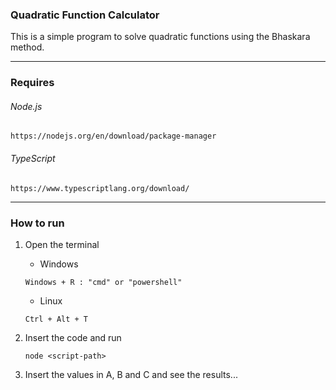 
### Quadratic Function Calculator
This is a simple program to solve quadratic functions using the Bhaskara method.

---

### Requires
###### Node.js
```
https://nodejs.org/en/download/package-manager
```

###### TypeScript
```
https://www.typescriptlang.org/download/
```

---

### How to run
1. Open the terminal
   
   - Windows
   ```
   Windows + R : "cmd" or "powershell"
   ```
   
   - Linux
   ```
   Ctrl + Alt + T
   ```
   
2. Insert the code and run
   ```
   node <script-path>
   ```
   
3. Insert the values in A, B and C and see the results...

